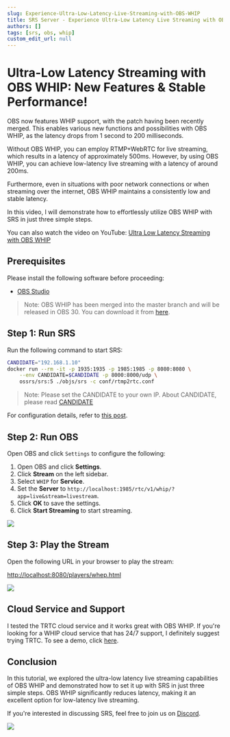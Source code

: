 ```yaml
---
slug: Experience-Ultra-Low-Latency-Live-Streaming-with-OBS-WHIP
title: SRS Server - Experience Ultra-Low Latency Live Streaming with OBS WHIP!
authors: []
tags: [srs, obs, whip]
custom_edit_url: null
---
```


# Ultra-Low Latency Streaming with OBS WHIP: New Features & Stable Performance!

OBS now features WHIP support, with the patch having been recently merged. This enables 
various new functions and possibilities with OBS WHIP, as the latency drops from 1 second 
to 200 milliseconds.

Without OBS WHIP, you can employ RTMP+WebRTC for live streaming, which results in a latency 
of approximately 500ms. However, by using OBS WHIP, you can achieve low-latency live 
streaming with a latency of around 200ms.

<!--truncate-->

Furthermore, even in situations with poor network connections or when streaming over the 
internet, OBS WHIP maintains a consistently low and stable latency.

In this video, I will demonstrate how to effortlessly utilize OBS WHIP with SRS in just 
three simple steps.

You can also watch the video on YouTube: [Ultra Low Latency Streaming with OBS WHIP](https://youtu.be/SqrazCPWcV0)

## Prerequisites

Please install the following software before proceeding:

- [OBS Studio](https://obsproject.com/download)

> Note: OBS WHIP has been merged into the master branch and will be released in OBS 30.
> You can download it from [here](https://github.com/obsproject/obs-studio/releases/tag/30.0.0-rc1).

## Step 1: Run SRS

Run the following command to start SRS:

```bash
CANDIDATE="192.168.1.10"
docker run --rm -it -p 1935:1935 -p 1985:1985 -p 8080:8080 \
    --env CANDIDATE=$CANDIDATE -p 8000:8000/udp \
    ossrs/srs:5 ./objs/srs -c conf/rtmp2rtc.conf
```

> Note: Please set the CANDIDATE to your own IP. About CANDIDATE, please read [CANDIDATE](/docs/v5/doc/webrtc#config-candidate)

For configuration details, refer to [this post](/docs/v5/doc/getting-started#webrtc-for-live-streaming).

## Step 2: Run OBS

Open OBS and click `Settings` to configure the following:

1. Open OBS and click **Settings**.
1. Click **Stream** on the left sidebar.
1. Select `WHIP` for **Service**.
1. Set the **Server** to `http://localhost:1985/rtc/v1/whip/?app=live&stream=livestream`.
1. Click **OK** to save the settings.
1. Click **Start Streaming** to start streaming.

![](/img/blog-2023-06-15-011.png)

## Step 3: Play the Stream

Open the following URL in your browser to play the stream:

[http://localhost:8080/players/whep.html](http://localhost:8080/players/whep.html)

![](/img/blog-2023-06-15-012.png)

## Cloud Service and Support

I tested the TRTC cloud service and it works great with OBS WHIP. If you're looking for 
a WHIP cloud service that has 24/7 support, I definitely suggest trying TRTC. To see a 
demo, click [here](https://tencent-rtc.github.io/obs-trtc/).

## Conclusion

In this tutorial, we explored the ultra-low latency live streaming capabilities of OBS WHIP and 
demonstrated how to set it up with SRS in just three simple steps. OBS WHIP significantly reduces 
latency, making it an excellent option for low-latency live streaming.

If you're interested in discussing SRS, feel free to join us on [Discord](https://discord.gg/yZ4BnPmHAd).

![](https://ossrs.net/gif/v1/sls.gif?site=ossrs.io&path=/lts/blog-en/2023-06-15-Experience-Ultra-Low-Latency-Live-Streaming-with-OBS-WHIP)
